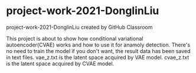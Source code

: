 # project-work-2021-DonglinLiu
project-work-2021-DonglinLiu created by GitHub Classroom

This project is about to show how conditional variational autoencoder(CVAE) works and how to use it for anamoly detection.
There's no need to train the model if you don't want, the result data has been saved in text files.
vae_z.txt is the latent space acquired by VAE model.
cvae_z.txt is the latent space acquired by CVAE model.
